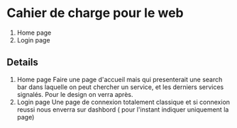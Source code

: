 # Cahier de charge pour le web

1. Home page
2. Login page

## Details
1. Home page 
Faire une page d'accueil mais qui presenterait une search bar dans laquelle on peut chercher un service, et les derniers services signalés. Pour le design on verra après.
2. Login page
Une page de connexion totalement classique et si connexion reussi nous enverra sur dashbord ( pour l'instant indiquer uniquement la page)
